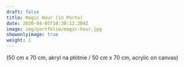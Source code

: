 ```yaml
---
draft: false
title: Magic Hour (in Porto)
date: 2020-04-05T10:30:12.204Z
image: img/portfolio/magic-hour.jpg
showonlyimage: true
weight: 1
---
```


(50 cm x 70 cm, akryl na płótnie / 50 cm x 70 cm, acrylic on canvas)